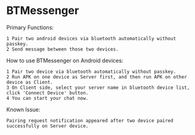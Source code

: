 # BTMessenger
Primary Functions:
```
1 Pair two android devices via bluetooth automatically without passkey.
2 Send message between those two devices.
```
How to use BTMessenger on Android devices:
```
1 Pair two device via bluetooth automatically without passkey.
2 Run APK on one device as Server first, and then run APK on other device as Client.
3 On Client side, select your server name in bluetooth device list, click 'Connect Device' button.
4 You can start your chat now.
```
Known Issue:
```
Pairing request notification appeared after two device paired successfully on Server device.
